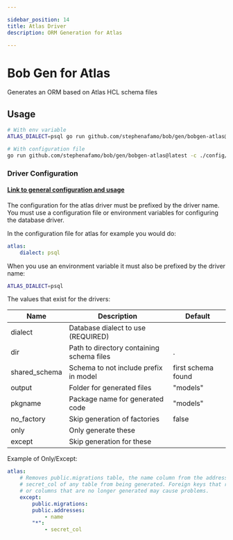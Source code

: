 ```yaml
---

sidebar_position: 14
title: Atlas Driver
description: ORM Generation for Atlas

---
```


# Bob Gen for Atlas

Generates an ORM based on Atlas HCL schema files

## Usage

```sh
# With env variable
ATLAS_DIALECT=psql go run github.com/stephenafamo/bob/gen/bobgen-atlas@latest

# With configuration file
go run github.com/stephenafamo/bob/gen/bobgen-atlas@latest -c ./config/bobgen.yaml
```

### Driver Configuration

#### [Link to general configuration and usage](./configuration)

The configuration for the atlas driver must be prefixed by the driver name. You must use a configuration file or environment variables for configuring the database driver.

In the configuration file for atlas for example you would do:

```yaml
atlas:
    dialect: psql
```

When you use an environment variable it must also be prefixed by the driver name:

```sh
ATLAS_DIALECT=psql
```

The values that exist for the drivers:

| Name          | Description                               | Default            |
|---------------|-------------------------------------------|--------------------|
| dialect       | Database dialect to use (REQUIRED)        |                    |
| dir           | Path to directory containing schema files | .                  |
| shared_schema | Schema to not include prefix in model     | first schema found |
| output        | Folder for generated files                | "models"           |
| pkgname       | Package name for generated code           | "models"           |
| no_factory    | Skip generation of factories              | false              |
| only          | Only generate these                       |                    |
| except        | Skip generation for these                 |                    |

Example of Only/Except:

```yaml
atlas:
    # Removes public.migrations table, the name column from the addresses table, and
    # secret_col of any table from being generated. Foreign keys that reference tables
    # or columns that are no longer generated may cause problems.
    except:
        public.migrations:
        public.addresses:
            - name
        "*":
            - secret_col
```
